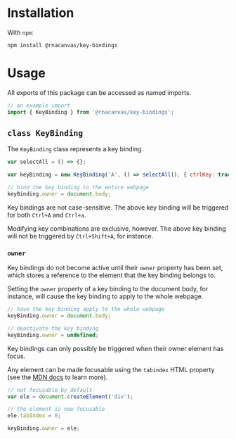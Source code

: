 # Installation

With `npm`:

```
npm install @rnacanvas/key-bindings
```

# Usage

All exports of this package can be accessed as named imports.

```javascript
// an example import
import { KeyBinding } from '@rnacanvas/key-bindings';
```

## `class KeyBinding`

The `KeyBinding` class represents a key binding.

```javascript
var selectAll = () => {};

var keyBinding = new KeyBinding('A', () => selectAll(), { ctrlKey: true });

// bind the key binding to the entire webpage
keyBinding.owner = document.body;
```

Key bindings are not case-sensitive.
The above key binding will be triggered for both `Ctrl+A` and `Ctrl+a`.

Modifying key combinations are exclusive, however.
The above key binding will not be triggered by `Ctrl+Shift+A`, for instance.

### `owner`

Key bindings do not become active until their `owner` property has been set,
which stores a reference to the element that the key binding belongs to.

Setting the `owner` property of a key binding to the document body, for instance,
will cause the key binding to apply to the whole webpage.

```javascript
// have the key binding apply to the whole webpage
keyBinding.owner = document.body;

// deactivate the key binding
keyBinding.owner = undefined;
```

Key bindings can only possibly be triggered when their owner element has focus.

Any element can be made focusable using the `tabindex` HTML property
(see the [MDN docs](https://developer.mozilla.org/en-US/docs/Web/HTML/Global_attributes/tabindex) to learn more).

```javascript
// not focusable by default
var ele = document.createElement('div');

// the element is now focusable
ele.tabIndex = 0;

keyBinding.owner = ele;
```
